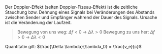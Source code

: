 Der Doppler-Effekt (selten Doppler-Fizeau-Effekt) ist die zeitliche Stauchung bzw. Dehnung eines Signals bei Veränderungen des Abstands zwischen Sender und Empfänger während der Dauer des Signals. Ursache ist die Veränderung der Laufzeit.

> Bewegung von uns weg: $\Delta f < 0$ -> $\Delta \lambda > 0$
> Bewegung zu uns her: $\Delta f > 0$ -> $\Delta \lambda < 0$

Quantitativ gilt: $\frac{\Delta \lambda}{\lambda_0} = \frac{v_e}{c}$